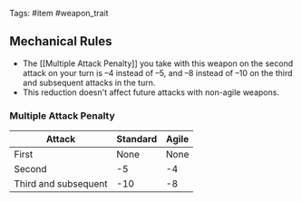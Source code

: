 Tags: #item #weapon_trait  

## Mechanical Rules

- The [[Multiple Attack Penalty]] you take with this weapon on the second attack on your turn is –4 instead of –5, and –8 instead of –10 on the third and subsequent attacks in the turn.
- This reduction doesn't affect future attacks with non-agile weapons.

### Multiple Attack Penalty

| **Attack**           | **Standard** | **Agile** |
| -------------------- | --------------------------- | --------- |
| First                | None                        | None      |
| Second               | -5                          | -4        |
| Third and subsequent | -10                         | -8        |
